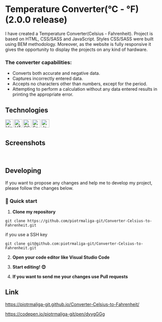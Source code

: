 # Temperature Converter(°C - °F) (2.0.0 release)

I have created a Temperature Converter(Celsius - Fahrenheit). Project is based on HTML, CSS/SASS and JavaScript. 
Styles CSS/SASS were built using BEM methodology. 
Moreover, as the website is fully responsive it gives the opportunity to display the projects on any kind of hardware.

### The converter capabilities:

- Converts both accurate and negative data.
- Captures incorrectly entered data.
- Accepts no characters other than numbers, except for the period. 
- Attempting to perform a calculation without any data entered results in printing the appropriate error.

## Technologies

<img align="left" alt="Visual Studio Code" width="26px" src="https://img.icons8.com/color/48/000000/visual-studio-code-2019.png" />

<img align="left" alt="HTML" width="26px" src="https://img.icons8.com/color/48/000000/html-5--v1.png" />

<img align="left" alt="CSS" width="26px" src="https://img.icons8.com/color/48/000000/css3.png" />

<img align="left" alt="Sass" width="26px" src="https://img.icons8.com/color/48/000000/sass.png" />

<img align="left" alt="JavaScript" width="26px" src="https://img.icons8.com/color/48/000000/javascript--v1.png"/>

<br/>
<br/>

## Screenshots

<img src="https://raw.githubusercontent.com/piotrmaliga-git/Converter-Celsius-to-Fahrenheit.github.io/master/screenshots/s1.png" alt="">

<img src="https://raw.githubusercontent.com/piotrmaliga-git/Converter-Celsius-to-Fahrenheit.github.io/master/screenshots/s2.png" alt="">

<img src="https://raw.githubusercontent.com/piotrmaliga-git/Converter-Celsius-to-Fahrenheit.github.io/master/screenshots/s3.png" alt="">

<img src="https://raw.githubusercontent.com/piotrmaliga-git/Converter-Celsius-to-Fahrenheit.github.io/master/screenshots/s4.png" alt="">

<img src="https://raw.githubusercontent.com/piotrmaliga-git/Converter-Celsius-to-Fahrenheit.github.io/master/screenshots/s5.png" alt="">

<img src="https://raw.githubusercontent.com/piotrmaliga-git/Converter-Celsius-to-Fahrenheit.github.io/master/screenshots/s6.png" alt="">

## Developing

If you want to propose any changes and help me to develop my project, please follow the changes below.

### 🚀 Quick start

1.  **Clone my repository**

```
git clone https://github.com/piotrmaliga-git/Converter-Celsius-to-Fahrenheit.git
```
if you use a SSH key

```
git clone git@github.com:piotrmaliga-git/Converter-Celsius-to-Fahrenheit.git
```

2. **Open your code editor like Visual Studio Code**

3. **Start editing! 😊**

4. **If you want to send me your changes use Pull requests**

## Link

https://piotrmaliga-git.github.io/Converter-Celsius-to-Fahrenheit/

https://codepen.io/piotrmaliga-git/pen/dyvgGGg